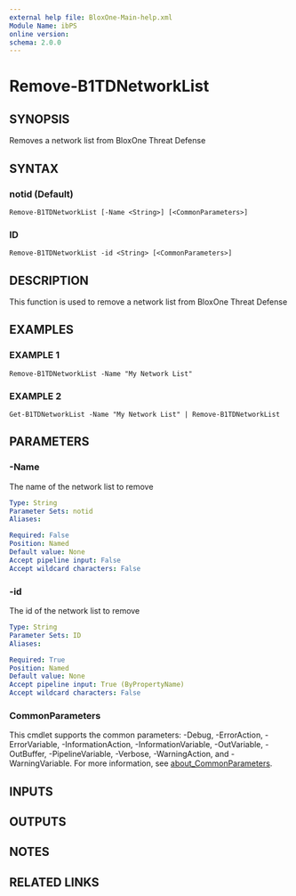 ```yaml
---
external help file: BloxOne-Main-help.xml
Module Name: ibPS
online version:
schema: 2.0.0
---
```


# Remove-B1TDNetworkList

## SYNOPSIS
Removes a network list from BloxOne Threat Defense

## SYNTAX

### notid (Default)
```
Remove-B1TDNetworkList [-Name <String>] [<CommonParameters>]
```

### ID
```
Remove-B1TDNetworkList -id <String> [<CommonParameters>]
```

## DESCRIPTION
This function is used to remove a network list from BloxOne Threat Defense

## EXAMPLES

### EXAMPLE 1
```
Remove-B1TDNetworkList -Name "My Network List"
```

### EXAMPLE 2
```
Get-B1TDNetworkList -Name "My Network List" | Remove-B1TDNetworkList
```

## PARAMETERS

### -Name
The name of the network list to remove

```yaml
Type: String
Parameter Sets: notid
Aliases:

Required: False
Position: Named
Default value: None
Accept pipeline input: False
Accept wildcard characters: False
```

### -id
The id of the network list to remove

```yaml
Type: String
Parameter Sets: ID
Aliases:

Required: True
Position: Named
Default value: None
Accept pipeline input: True (ByPropertyName)
Accept wildcard characters: False
```

### CommonParameters
This cmdlet supports the common parameters: -Debug, -ErrorAction, -ErrorVariable, -InformationAction, -InformationVariable, -OutVariable, -OutBuffer, -PipelineVariable, -Verbose, -WarningAction, and -WarningVariable. For more information, see [about_CommonParameters](http://go.microsoft.com/fwlink/?LinkID=113216).

## INPUTS

## OUTPUTS

## NOTES

## RELATED LINKS
